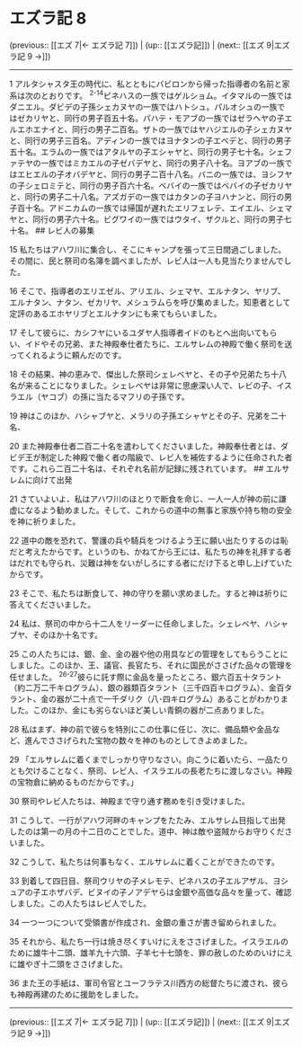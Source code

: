 # エズラ記 8

(previous:: [[エズ 7|← エズラ記 7]]) | (up:: [[エズラ記]]) | (next:: [[エズ 9|エズラ記 9 →]])

***


1 アルタシャスタ王の時代に、私とともにバビロンから帰った指導者の名前と家系は次のとおりです。 <sup class="versenum">2-14</sup>ピネハスの一族ではゲルショム。イタマルの一族ではダニエル。ダビデの子孫シェカヌヤの一族ではハトシュ。パルオシュの一族ではゼカリヤと、同行の男子百五十名。パハテ・モアブの一族ではゼラヘヤの子エルエホエナイと、同行の男子二百名。ザトの一族ではヤハジエルの子シェカヌヤと、同行の男子三百名。アディンの一族ではヨナタンの子エベデと、同行の男子五十名。エラムの一族ではアタルヤの子エシャヤと、同行の男子七十名。シェファテヤの一族ではミカエルの子ゼバデヤと、同行の男子八十名。ヨアブの一族ではエヒエルの子オバデヤと、同行の男子二百十八名。バニの一族では、ヨシフヤの子シェロミテと、同行の男子百六十名。ベバイの一族ではベバイの子ゼカリヤと、同行の男子二十八名。アズガデの一族ではカタンの子ヨハナンと、同行の男子百十名。アドニカムの一族では帰国が遅れたエリフェレテ、エイエル、シェマヤと、同行の男子六十名。ビグワイの一族ではウタイ、ザクルと、同行の男子七十名。 ## レビ人の募集 

15 私たちはアハワ川に集合し、そこにキャンプを張って三日間過ごしました。その間に、民と祭司の名簿を調べましたが、レビ人は一人も見当たりませんでした。 

16 そこで、指導者のエリエゼル、アリエル、シェマヤ、エルナタン、ヤリブ、エルナタン、ナタン、ゼカリヤ、メシュラムらを呼び集めました。知恵者として定評のあるエホヤリブとエルナタンにも来てもらいました。 

17 そして彼らに、カシフヤにいるユダヤ人指導者イドのもとへ出向いてもらい、イドやその兄弟、また神殿奉仕者たちに、エルサレムの神殿で働く祭司を送ってくれるように頼んだのです。 

18 その結果、神の恵みで、傑出した祭司シェレベヤと、その子や兄弟たち十八名が来ることになりました。シェレベヤは非常に思慮深い人で、レビの子、イスラエル（ヤコブ）の孫に当たるマフリの子孫です。 

19 神はこのほか、ハシャブヤと、メラリの子孫エシャヤとその子、兄弟を二十名、 

20 また神殿奉仕者二百二十名を遣わしてくださいました。神殿奉仕者とは、ダビデ王が制定した神殿で働く者の階級で、レビ人を補佐するように任命された者です。これら二百二十名は、それぞれ名前が記録に残されています。 ## エルサレムに向けて出発 

21 さていよいよ、私はアハワ川のほとりで断食を命じ、一人一人が神の前に謙虚になるよう勧めました。そして、これからの道中の無事と家族や持ち物の安全を神に祈りました。 

22 道中の敵を恐れて、警護の兵や騎兵をつけるよう王に願い出たりするのは恥だと考えたからです。というのも、かねてから王には、私たちの神を礼拝する者はだれでも守られ、災難は神をないがしろにする者にだけ下ると申し上げていたからです。 

23 そこで、私たちは断食して、神の守りを願い求めました。すると神は祈りに答えてくださいました。 

24 私は、祭司の中から十二人をリーダーに任命しました。シェレベヤ、ハシャブヤ、そのほか十名です。 

25 この人たちには、銀、金、金の器や他の用具などの管理をしてもらうことにしました。このほか、王、議官、長官たち、それに国民がささげた品々の管理を任せました。 <sup class="versenum">26-27</sup>彼らに託す際に金品を量ったところ、銀六百五十タラント（約二万二千キログラム）、銀の器類百タラント（三千四百キログラム）、金百タラント、金の器が二十点で一千ダリク（八･四キログラム）あることがわかりました。このほか、金にも劣らないほど美しい青銅の器が二点ありました。 

28 私はまず、神の前で彼らを特別にこの仕事に任じ、次に、備品類や金品など、進んでささげられた宝物の数々を神のものとしてきよめました。 

29 「エルサレムに着くまでしっかり守りなさい。向こうに着いたら、一品たりとも欠けることなく、祭司、レビ人、イスラエルの長老たちに渡しなさい。神殿の宝物倉に納めるものだからです。」 

30 祭司やレビ人たちは、神殿まで守り通す務めを引き受けました。 

31 こうして、一行がアハワ河畔のキャンプをたたみ、エルサレム目指して出発したのは第一の月の十二日のことでした。道中、神は敵や盗賊からお守りくださいました。 

32 こうして、私たちは何事もなく、エルサレムに着くことができたのです。 

33 到着して四日目、祭司ウリヤの子メレモテ、ピネハスの子エルアザル、ヨシュアの子エホザバデ、ビヌイの子ノアデヤらは金銀や高価な品々を量って、確認しました。この人たちはレビ人でした。 

34 一つ一つについて受領書が作成され、金銀の重さが書き留められました。 

35 それから、私たち一行は焼き尽くすいけにえをささげました。イスラエルのために雄牛十二頭、雄羊九十六頭、子羊七十七頭を、罪の赦しのためのいけにえに雄やぎ十二頭をささげました。 

36 また王の手紙は、軍司令官とユーフラテス川西方の総督たちに渡され、彼らも神殿再建のために援助をしました。

***

(previous:: [[エズ 7|← エズラ記 7]]) | (up:: [[エズラ記]]) | (next:: [[エズ 9|エズラ記 9 →]])
